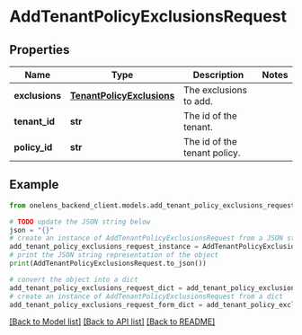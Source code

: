 # AddTenantPolicyExclusionsRequest


## Properties

Name | Type | Description | Notes
------------ | ------------- | ------------- | -------------
**exclusions** | [**TenantPolicyExclusions**](TenantPolicyExclusions.md) | The exclusions to add. | 
**tenant_id** | **str** | The id of the tenant. | 
**policy_id** | **str** | The id of the tenant policy. | 

## Example

```python
from onelens_backend_client.models.add_tenant_policy_exclusions_request import AddTenantPolicyExclusionsRequest

# TODO update the JSON string below
json = "{}"
# create an instance of AddTenantPolicyExclusionsRequest from a JSON string
add_tenant_policy_exclusions_request_instance = AddTenantPolicyExclusionsRequest.from_json(json)
# print the JSON string representation of the object
print(AddTenantPolicyExclusionsRequest.to_json())

# convert the object into a dict
add_tenant_policy_exclusions_request_dict = add_tenant_policy_exclusions_request_instance.to_dict()
# create an instance of AddTenantPolicyExclusionsRequest from a dict
add_tenant_policy_exclusions_request_form_dict = add_tenant_policy_exclusions_request.from_dict(add_tenant_policy_exclusions_request_dict)
```
[[Back to Model list]](../README.md#documentation-for-models) [[Back to API list]](../README.md#documentation-for-api-endpoints) [[Back to README]](../README.md)


